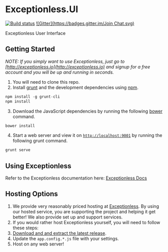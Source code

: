 # Exceptionless.UI
[![Build status](https://ci.appveyor.com/api/projects/status/18th2gqmbt86p5y0?svg=true)](https://ci.appveyor.com/project/Exceptionless/exceptionless-ui) [![Gitter](https://badges.gitter.im/Join Chat.svg)](https://gitter.im/exceptionless/Discuss)

Exceptionless User Interface

## Getting Started

_NOTE: If you simply want to use Exceptionless, just go to [http://exceptionless.io](http://exceptionless.io) and signup for a free account and you will be up and running in seconds._

1. You will need to clone this repo.
2. Install [grunt](http://gruntjs.com/) and the development dependencies using [npm](https://www.npmjs.com/).
```javascript
npm install -g grunt-cli
npm install
```
3. Download the JavaScript dependencies by running the following [bower](http://bower.io/) command.
```javascript
bower install
```
4. Start a web server and view it on [`http://localhost:9001`](http://localhost:9001) by running the following grunt command.
```javascript
grunt serve
```
## Using Exceptionless

Refer to the Exceptionless documentation here: [Exceptionless Docs](http://docs.exceptionless.io)

## Hosting Options

1. We provide very reasonably priced hosting at [Exceptionless](http://exceptionless.io). By using our hosted service, you are supporting the project and helping it get better! We also provide set up and support services.
2. If you would rather host Exceptionless yourself, you will need to follow these steps:
  1. [Download and and extract the latest release](https://github.com/exceptionless/Exceptionless.UI/releases).
  2. Update the `app.config.*.js` file with your settings.
  3. Host on any web server!
